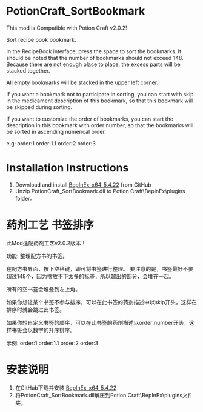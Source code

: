 # PotionCraft_SortBookmark

This mod is Compatible with Potion Craft v2.0.2!

Sort recipe book bookmark.

In the RecipeBook interface, press the space to sort the bookmarks.
It should be noted that the number of bookmarks should not exceed 148. Because there are not enough place to place, the excess parts will be stacked together.

All empty bookmarks will be stacked in the upper left corner.

If you want a bookmark not to participate in sorting, you can start with skip in the medicament description of this bookmark, so that this bookmark will be skipped during sorting.

If you want to customize the order of bookmarks, you can start the description in this bookmark with order:number, so that the bookmarks will be sorted in ascending numerical order.

e.g:
order:1 order:1.1 order:2 order:3

# Installation Instructions 

1. Download and install [BepInEx_x64_5.4.22][0] from GitHub
2. Unzip PotionCraft_SortBookmark.dll to Potion Craft\BepInEx\plugins folder。

# 药剂工艺 书签排序

此Mod适配药剂工艺v2.0.2版本！

功能: 整理配方书的书签。

在配方书界面，按下空格键，即可将书签进行整理。
要注意的是，书签最好不要超过148个，因为摆放不下太多的标签，所以超出的部分，会堆在一起。

所有的空书签会堆叠到左上角。

如果你想让某个书签不参与排序，可以在此书签的药剂描述中以skip开头，这样在排序时就会跳过此书签。

如果你想自定义书签的顺序，可以在此书签的药剂描述以order:number开头，这样书签会以数字的升序排序。

示例:
order:1 order:1.1 order:2 order:3

# 安装说明

1. 在GitHub下载并安装 [BepInEx_x64_5.4.22][0]
2. 将PotionCraft_SortBookmark.dll解压到Potion Craft\BepInEx\plugins文件夹。

[0]: https://github.com/BepInEx/BepInEx/releases
